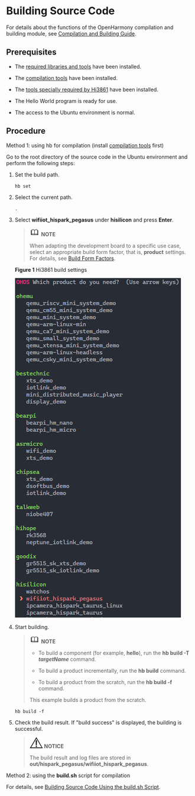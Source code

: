 # Building Source Code


For details about the functions of the OpenHarmony compilation and building module, see [Compilation and Building Guide](../subsystems/subsys-build-all.md).


## Prerequisites

- The [required libraries and tools](quickstart-pkg-install-package.md) have been installed.

- The [compilation tools](quickstart-pkg-install-tool.md) have been installed.

- The [tools specially required by Hi3861](quickstart-pkg-3861-tool.md) have been installed.

- The Hello World program is ready for use.

- The access to the Ubuntu environment is normal.


## Procedure

Method 1: using hb for compilation (install [compilation tools](quickstart-pkg-install-tool.md) first)

Go to the root directory of the source code in the Ubuntu environment and perform the following steps:

1. Set the build path.
   
   ```
   hb set
   ```

2. Select the current path.
   
   ```
   .
   ```

3. Select **wifiiot_hispark_pegasus** under **hisilicon** and press **Enter**.
   > ![icon-note.gif](public_sys-resources/icon-note.gif) **NOTE**
   >
   > When adapting the development board to a specific use case, select an appropriate build form factor, that is, **product** settings. For details, see [Build Form Factors](quickstart-appendix-compiledform.md).

   **Figure 1** Hi3861 build settings 

   ![quickstart-lite-3861-build](figures/quickstart-lite-3861-build.png)

4. Start building.
   > ![icon-note.gif](public_sys-resources/icon-note.gif) **NOTE**
   > - To build a component (for example, **hello**), run the **hb build -T *targetName*** command.
   > 
   > - To build a product incrementally, run the **hb build** command.
   > 
   > - To build a product from the scratch, run the **hb build -f** command.
   > 
   > This example builds a product from the scratch.

   
   ```
   hb build -f
   ```

5. Check the build result. If "build success" is displayed, the building is successful.
   > ![icon-notice.gif](public_sys-resources/icon-notice.gif) **NOTICE**
   >
   > The build result and log files are stored in **out/hispark_pegasus/wifiiot_hispark_pegasus**.

Method 2: using the **build.sh** script for compilation

For details, see [Building Source Code Using the build.sh Script](quickstart-pkg-common-build.md).